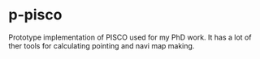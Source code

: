 # p-pisco
Prototype implementation of PISCO used for my PhD work. It has a lot of ther tools for calculating pointing and navi map making. 
